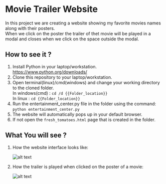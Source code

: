 # Movie Trailer Website

In this project we are creating a website showing my favorite movies names along with their posters.  
When we click on the poster the trailer of thet movie will be played in a modal and closes when we click on the space outside the modal.

## How to see it ?

1. Install Python in your laptop/workstation.  
   <https://www.python.org/downloads/>  
2. Clone this repository to your laptop/workstation.  
3. Open terminal(linux)/cmd(windows) and change your working directory to the cloned folder.  
   In windows(cmd) : `cd /d {{Folder_location}}`  
   In linux : `cd {{Folder_location}}`  
4. Run the entertainment_center.py file in the folder using the command:  
   `python entertainment_center.py`  
5. The website will automatically pops up in your default browser.  
6. If not open the `fresh_tomatoes.html` page that is created in the folder.

## What You will see ?

1. How the website interface looks like: 

    ![alt text](https://s3-us-west-1.amazonaws.com/full-stack-projects/Movie+trailer+1.PNG) 
    
    
2. How the trailer is played when clicked on the poster of a movie:  

    ![alt text](https://s3-us-west-1.amazonaws.com/full-stack-projects/Movie+Trailer+2.PNG)  
